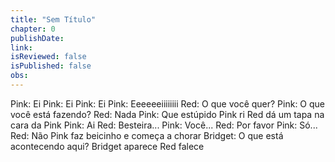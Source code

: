 ```yaml
---
title: "Sem Título"
chapter: 0
publishDate: 
link: 
isReviewed: false
isPublished: false
obs:
---
```


Pink: Ei
Pink: Ei
Pink: Ei
Pink: Eeeeeeiiiiiiii
Red: O que você quer?
Pink: O que você está fazendo?
Red: Nada
Pink: Que estúpido
Pink ri
Red dá um tapa na cara da Pink
Pink: Ai
Red: Besteira...
Pink: Você...
Red: Por favor
Pink: Só...
Red: Não
Pink faz beicinho e começa a chorar
Bridget: O que está acontecendo aqui?
Bridget aparece
Red falece
